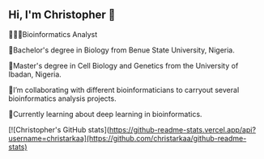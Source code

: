 ## Hi, I'm Christopher 👋

👨🏾‍💻Bioinformatics Analyst

🔬Bachelor's degree in Biology from Benue State University, Nigeria.

🧬Master's degree in Cell Biology and Genetics from the University of Ibadan, Nigeria.

🤝I’m collaborating with different bioinformaticians to carryout several bioinformatics analysis projects.

🧠Currently learning about deep learning in bioinformatics.

[![Christopher's GitHub stats](https://github-readme-stats.vercel.app/api?username=christarkaa](https://github.com/christarkaa/github-readme-stats)
